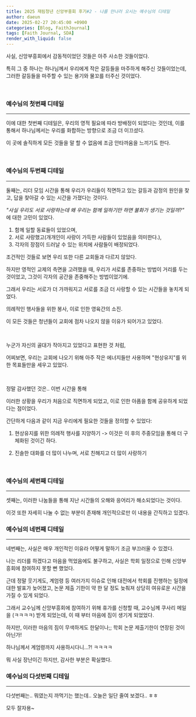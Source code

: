```yaml
---
title: 2025 재림청년 신앙부흥회 후기#2 - 나를 만나러 오시는 예수님의 디테일
author: daeun
date: 2025-02-27 20:45:00 +0900
categories: [Blog, FaithJournal]
tags: [Faith Journal, SDA]
render_with_liquid: false
---
```



사실, 신앙부흥회에서 감동적이었던 것들은 아주 사소한 것들이었다. 

특히 그 중 하나는 하나님께서 우리에게 작은 갈등들을 마주하게 해주신 것들이었는데, 그러한 갈등들을 마주할 수 있는 용기와 물꼬를 터주신 것이었다. 

<br>

### 예수님의 첫번째 디테일

--- 

이에 대한 첫번째 디테일은, 우리의 영적 필요에 따라 방배정이 되었다는 것인데, 이를 통해서 하나님께서는 우리를 화합하는 방향으로 조금 더 이끄셨다. 

이 곳에 솔직하게 모든 것들을 말 할 수 없음에 조금 안타까움을 느끼기도 한다. 

<span style="display: none;">
  
  첫번째는 우리의 필요에 따라 방배정이 되었다는 것이었는데, 여자방은 사실 서로 갈등이 있는 사람들 끼리 방이 배정이 되었었다. 
  
  불안정한 사람을 어려워 하던 한 언니와, 그 사람. 
  엄격한 사람들과, 통제를 어려워하고 상처받는 사람.
  묘한 울림에 서로 대화를 어려워 하는 사람들.. 

  그들이 서로 함께 시간을 보냄으로써, 함께 있어도 괜찮다는 위로와 위안을 받는 시간을 가지게 되었다. 
  
</span>

<br>

### 예수님의 두번째 디테일

--- 

둘째는, 리더 모임 시간을 통해 우리가 우리들이 직면하고 있는 갈등과 감정의 원인을 찾고, 답을 찾아갈 수 있는 시간을 가졌다는 것이다. 

*"사실 우리도 서로 사랑하는데 왜 우리는 함께 일하기만 하면 불화가 생기는 것일까?"* 에 대한 고민이 있었다. 

1) 함께 일할 동료들이 있었으며,
2) 서로 사랑했고(개개인이 사랑이 가득한 사람들이 있었음을 의미한다.),
3) 각자의 장점이 드러날 수 있는 위치에 사람들이 배정되었다.

조건적인 것들로 보면 우리 또한 다른 교회들과 다르지 않았다.

하지만 영적인 교제의 측면을 고려했을 때, 우리가 서로를 존중하는 방법이 거리를 두는 것이었고, 그것이 각자의 공간을 존중해주는 방법이었기에.

그래서 우리는 서로가 더 가까워지고 서로를 조금 더 사랑할 수 있는 시간들을 놓치게 되었다.

의례적인 행사들을 위한 봉사, 이로 인한 영육간의 소진. 

이 모든 것들은 청년들이 교회에 점차 나오지 않을 이유가 되어가고 있었다. 

<br>

누군가 자신의 골대가 작아지고 있었다고 표현한 것 처럼, 

어찌보면, 우리는 교회에 나오기 위해 아주 작은 에너지들만 사용하며 "현상유지"를 위한 목표들만을 세우고 있었다. 

<br>

정말 감사했던 것은.. 이번 시간을 통해

이러한 상황을 우리가 처음으로 직면하게 되었고, 이로 인한 아픔을 함께 공유하게 되었다는 점이었다. 

간단하게 다음과 같이 지금 우리에게 필요한 것들을 정의할 수 있었다: 

1. 현상유지를 위한 의례적 행사를 지양하기 -> 이것은 이 후의 주중모임을 통해 더 구체화된 것이긴 하다.

2. 진솔한 대화를 더 많이 나누며, 서로 친해지고 더 많이 사랑하기

<br>


### 예수님의 세번째 디테일

--- 

셋째는, 이러한 나눔들을 통해 지난 시간들의 오해와 응어리가 해소되었다는 것이다. 

이것 또한 자세히 나눌 수 없는 부분이 존재해 개인적으로만 이 내용을 간직하고 있겠다. 

<span style="display: none;">
  
  사실 작년에 회장단을 하면서 타인에 대한 오해와 불편한 마음들이 생기게 되었는데, 

  다른 이를 통해 그 사람이 하고자 했던 말들이 아닌 다른 말들을 전해 듣게 되었던 것이 나는 매우 힘들었다. 

  하지만, 나중에 알게 되었는데, 그 사람은 나에게 그런 이야기를 하고 싶었던 것이 아니었다. 

  사실은 우리가 서로를 배려하고, 서로를 위하는 마음을 가지고 있었다는 것을 왜 몰랐을까? 

  조금 더 따뜻한 마음으로 마무리 할 수 있었던 시간들이 안타까울 뿐이다. 
  
</span>
   

### 예수님의 네번째 디테일

--- 

네번째는, 사실은 매우 개인적인 이유라 어떻게 말하기 조금 부끄러울 수 있겠다. 

나는 리더를 하겠다고 마음을 먹었음에도 불구하고, 사실은 학회 일정으로 인해 신앙부흥회에 참여하지 못할 뻔 했었다. 

근데 정말 웃기게도, 계엄령 등 여러가지 이슈로 인해 대전에서 학회를 진행하는 일정에 대한 발표가 늦어졌고, 논문 제출 기한이 약 한 달 정도 늦춰져 상당히 여유로운 시간을 가질 수 있게 되었다. 

그래서 교수님께 신앙부흥회에 참여하기 위해 휴가를 신청할 때, 교수님께 쿠사리 메일을 (ㅋㅋㅋㅋ) 받게 되었는데, 이 때 부터 마음에 짐이 생기게 되었었다. 

하지만, 이러한 마음의 짐이 무색하게도 한달이나;; 학회 논문 제출기한이 연장된 것이 아닌가! 

하나님께서 계엄령까지 사용하시다니...?! ㅋㅋㅋㅋ

뭐 사실 장난이긴 하지만, 감사한 부분은 확실했다. 

### 예수님의 다섯번째 디테일

--- 

다섯번째는.. 뭐였는지 까먹기는 했는데.. 오늘은 일단 줄여 보겠다.. ㅎㅎ 

모두 잘자용~
